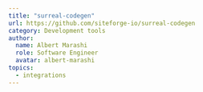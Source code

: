 ```yaml
---
title: "surreal-codegen"
url: https://github.com/siteforge-io/surreal-codegen
category: Development tools
author:
  name: Albert Marashi
  role: Software Engineer
  avatar: albert-marashi
topics:
  - integrations
---
```


